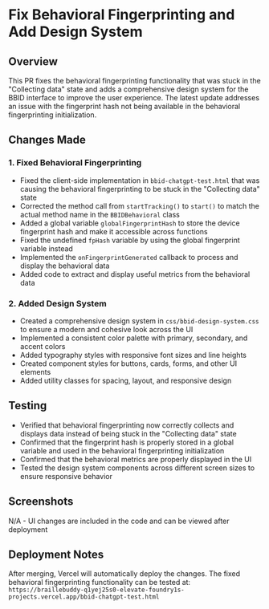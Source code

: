 # Fix Behavioral Fingerprinting and Add Design System

## Overview
This PR fixes the behavioral fingerprinting functionality that was stuck in the "Collecting data" state and adds a comprehensive design system for the BBID interface to improve the user experience. The latest update addresses an issue with the fingerprint hash not being available in the behavioral fingerprinting initialization.

## Changes Made

### 1. Fixed Behavioral Fingerprinting
- Fixed the client-side implementation in `bbid-chatgpt-test.html` that was causing the behavioral fingerprinting to be stuck in the "Collecting data" state
- Corrected the method call from `startTracking()` to `start()` to match the actual method name in the `BBIDBehavioral` class
- Added a global variable `globalFingerprintHash` to store the device fingerprint hash and make it accessible across functions
- Fixed the undefined `fpHash` variable by using the global fingerprint variable instead
- Implemented the `onFingerprintGenerated` callback to process and display the behavioral data
- Added code to extract and display useful metrics from the behavioral data

### 2. Added Design System
- Created a comprehensive design system in `css/bbid-design-system.css` to ensure a modern and cohesive look across the UI
- Implemented a consistent color palette with primary, secondary, and accent colors
- Added typography styles with responsive font sizes and line heights
- Created component styles for buttons, cards, forms, and other UI elements
- Added utility classes for spacing, layout, and responsive design

## Testing
- Verified that behavioral fingerprinting now correctly collects and displays data instead of being stuck in the "Collecting data" state
- Confirmed that the fingerprint hash is properly stored in a global variable and used in the behavioral fingerprinting initialization
- Confirmed that the behavioral metrics are properly displayed in the UI
- Tested the design system components across different screen sizes to ensure responsive behavior

## Screenshots
N/A - UI changes are included in the code and can be viewed after deployment

## Deployment Notes
After merging, Vercel will automatically deploy the changes. The fixed behavioral fingerprinting functionality can be tested at:
`https://braillebuddy-q1yej25s0-elevate-foundry1s-projects.vercel.app/bbid-chatgpt-test.html`
